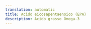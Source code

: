 ```yaml
---
translation: automatic
title: Acido eicosapentaenoico (EPA)
description: Acido grasso Omega-3
---
```

